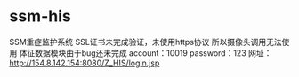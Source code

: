 # ssm-his
SSM重症监护系统
SSL证书未完成验证，未使用https协议
所以摄像头调用无法使用
体征数据模块由于bug还未完成
account：10019
password：123
网址：http://154.8.142.154:8080/Z_HIS/login.jsp

